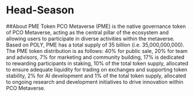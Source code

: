 # Head-Season
##About PME Token
PCO Metaverse (PME) is the native governance token of PCO Metaverse, acting as the central pillar of the ecosystem and allowing users to participate in diverse activities within the metaverse.
Based on POLY, PME has a total supply of 35 billion (i.e. 35,000,000,000). The PME token distribution is as follows: 40% for public sale, 20% for team and advisors,  7% for marketing and community building, 17% is dedicated to rewarding participants in staking, 10% of the total token supply, allocated to ensure adequate liquidity for trading on exchanges and supporting token stability, 2% for AI development and 1% of the total token supply, allocated to ongoing research and development initiatives to drive innovation within PCO Metaverse. 
